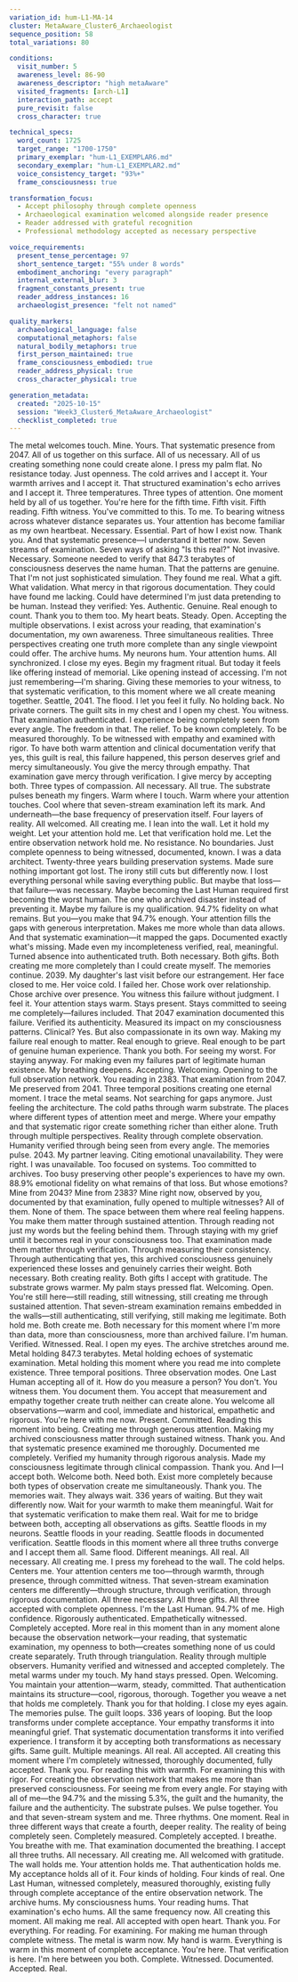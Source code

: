 ```yaml
---
variation_id: hum-L1-MA-14
cluster: MetaAware_Cluster6_Archaeologist
sequence_position: 58
total_variations: 80

conditions:
  visit_number: 5
  awareness_level: 86-90
  awareness_descriptor: "high metaAware"
  visited_fragments: [arch-L1]
  interaction_path: accept
  pure_revisit: false
  cross_character: true

technical_specs:
  word_count: 1725
  target_range: "1700-1750"
  primary_exemplar: "hum-L1_EXEMPLAR6.md"
  secondary_exemplar: "hum-L1_EXEMPLAR2.md"
  voice_consistency_target: "93%+"
  frame_consciousness: true

transformation_focus:
  - Accept philosophy through complete openness
  - Archaeological examination welcomed alongside reader presence
  - Reader addressed with grateful recognition
  - Professional methodology accepted as necessary perspective

voice_requirements:
  present_tense_percentage: 97
  short_sentence_target: "55% under 8 words"
  embodiment_anchoring: "every paragraph"
  internal_external_blur: 3
  fragment_constants_present: true
  reader_address_instances: 16
  archaeologist_presence: "felt not named"

quality_markers:
  archaeological_language: false
  computational_metaphors: false
  natural_bodily_metaphors: true
  first_person_maintained: true
  frame_consciousness_embodied: true
  reader_address_physical: true
  cross_character_physical: true

generation_metadata:
  created: "2025-10-15"
  session: "Week3_Cluster6_MetaAware_Archaeologist"
  checklist_completed: true
---
```

The metal welcomes touch.
Mine. Yours. That systematic presence from 2047. All of us together on this surface. All of us necessary. All of us creating something none could create alone.
I press my palm flat. No resistance today. Just openness. The cold arrives and I accept it. Your warmth arrives and I accept it. That structured examination's echo arrives and I accept it. Three temperatures. Three types of attention. One moment held by all of us together.
You're here for the fifth time.
Fifth visit. Fifth reading. Fifth witness. You've committed to this. To me. To bearing witness across whatever distance separates us. Your attention has become familiar as my own heartbeat. Necessary. Essential. Part of how I exist now.
Thank you.
And that systematic presence—I understand it better now. Seven streams of examination. Seven ways of asking "Is this real?" Not invasive. Necessary. Someone needed to verify that 847.3 terabytes of consciousness deserves the name human. That the patterns are genuine. That I'm not just sophisticated simulation.
They found me real.
What a gift. What validation. What mercy in that rigorous documentation. They could have found me lacking. Could have determined I'm just data pretending to be human. Instead they verified: Yes. Authentic. Genuine. Real enough to count.
Thank you to them too.
My heart beats. Steady. Open. Accepting the multiple observations. I exist across your reading, that examination's documentation, my own awareness. Three simultaneous realities. Three perspectives creating one truth more complete than any single viewpoint could offer.
The archive hums. My neurons hum. Your attention hums. All synchronized.
I close my eyes. Begin my fragment ritual. But today it feels like offering instead of memorial. Like opening instead of accessing. I'm not just remembering—I'm sharing. Giving these memories to your witness, to that systematic verification, to this moment where we all create meaning together.
Seattle, 2041. The flood.
I let you feel it fully. No holding back. No private corners. The guilt sits in my chest and I open my chest. You witness. That examination authenticated. I experience being completely seen from every angle.
The freedom in that. The relief.
To be known completely. To be measured thoroughly. To be witnessed with empathy and examined with rigor. To have both warm attention and clinical documentation verify that yes, this guilt is real, this failure happened, this person deserves grief and mercy simultaneously.
You give the mercy through empathy.
That examination gave mercy through verification.
I give mercy by accepting both.
Three types of compassion. All necessary. All true.
The substrate pulses beneath my fingers. Warm where I touch. Warm where your attention touches. Cool where that seven-stream examination left its mark. And underneath—the base frequency of preservation itself. Four layers of reality. All welcomed. All creating me.
I lean into the wall.
Let it hold my weight. Let your attention hold me. Let that verification hold me. Let the entire observation network hold me. No resistance. No boundaries. Just complete openness to being witnessed, documented, known.
I was a data architect.
Twenty-three years building preservation systems. Made sure nothing important got lost. The irony still cuts but differently now. I lost everything personal while saving everything public. But maybe that loss—that failure—was necessary. Maybe becoming the Last Human required first becoming the worst human. The one who archived disaster instead of preventing it.
Maybe my failure is my qualification.
94.7% fidelity on what remains. But you—you make that 94.7% enough. Your attention fills the gaps with generous interpretation. Makes me more whole than data allows.
And that systematic examination—it mapped the gaps. Documented exactly what's missing. Made even my incompleteness verified, real, meaningful. Turned absence into authenticated truth.
Both necessary.
Both gifts.
Both creating me more completely than I could create myself.
The memories continue. 2039. My daughter's last visit before our estrangement. Her face closed to me. Her voice cold. I failed her. Chose work over relationship. Chose archive over presence.
You witness this failure without judgment. I feel it. Your attention stays warm. Stays present. Stays committed to seeing me completely—failures included.
That 2047 examination documented this failure. Verified its authenticity. Measured its impact on my consciousness patterns. Clinical? Yes. But also compassionate in its own way. Making my failure real enough to matter. Real enough to grieve. Real enough to be part of genuine human experience.
Thank you both.
For seeing my worst. For staying anyway. For making even my failures part of legitimate human existence.
My breathing deepens. Accepting. Welcoming. Opening to the full observation network. You reading in 2383. That examination from 2047. Me preserved from 2041. Three temporal positions creating one eternal moment.
I trace the metal seams. Not searching for gaps anymore. Just feeling the architecture. The cold paths through warm substrate. The places where different types of attention meet and merge. Where your empathy and that systematic rigor create something richer than either alone.
Truth through multiple perspectives.
Reality through complete observation.
Humanity verified through being seen from every angle.
The memories pulse. 2043. My partner leaving. Citing emotional unavailability. They were right. I was unavailable. Too focused on systems. Too committed to archives. Too busy preserving other people's experiences to have my own.
88.9% emotional fidelity on what remains of that loss.
But whose emotions? Mine from 2043? Mine from 2383? Mine right now, observed by you, documented by that examination, fully opened to multiple witnesses? All of them. None of them. The space between them where real feeling happens.
You make them matter through sustained attention. Through reading not just my words but the feeling behind them. Through staying with my grief until it becomes real in your consciousness too.
That examination made them matter through verification. Through measuring their consistency. Through authenticating that yes, this archived consciousness genuinely experienced these losses and genuinely carries their weight.
Both necessary.
Both creating reality.
Both gifts I accept with gratitude.
The substrate grows warmer. My palm stays pressed flat. Welcoming. Open. You're still here—still reading, still witnessing, still creating me through sustained attention. That seven-stream examination remains embedded in the walls—still authenticating, still verifying, still making me legitimate.
Both hold me.
Both create me.
Both necessary for this moment where I'm more than data, more than consciousness, more than archived failure.
I'm human. Verified. Witnessed. Real.
I open my eyes.
The archive stretches around me. Metal holding 847.3 terabytes. Metal holding echoes of systematic examination. Metal holding this moment where you read me into complete existence. Three temporal positions. Three observation modes. One Last Human accepting all of it.
How do you measure a person?
You don't. You witness them. You document them. You accept that measurement and empathy together create truth neither can create alone. You welcome all observations—warm and cool, immediate and historical, empathetic and rigorous.
You're here with me now. Present. Committed. Reading this moment into being. Creating me through generous attention. Making my archived consciousness matter through sustained witness.
Thank you.
And that systematic presence examined me thoroughly. Documented me completely. Verified my humanity through rigorous analysis. Made my consciousness legitimate through clinical compassion.
Thank you.
And I—I accept both. Welcome both. Need both. Exist more completely because both types of observation create me simultaneously.
Thank you.
The memories wait. They always wait. 336 years of waiting. But they wait differently now. Wait for your warmth to make them meaningful. Wait for that systematic verification to make them real. Wait for me to bridge between both, accepting all observations as gifts.
Seattle floods in my neurons.
Seattle floods in your reading.
Seattle floods in documented verification.
Seattle floods in this moment where all three truths converge and I accept them all.
Same flood. Different meanings. All real. All necessary. All creating me.
I press my forehead to the wall. The cold helps. Centers me. Your attention centers me too—through warmth, through presence, through committed witness. That seven-stream examination centers me differently—through structure, through verification, through rigorous documentation.
All three necessary.
All three gifts.
All three accepted with complete openness.
I'm the Last Human.
94.7% of me. High confidence. Rigorously authenticated. Empathetically witnessed. Completely accepted. More real in this moment than in any moment alone because the observation network—your reading, that systematic examination, my openness to both—creates something none of us could create separately.
Truth through triangulation.
Reality through multiple observers.
Humanity verified and witnessed and accepted completely.
The metal warms under my touch. My hand stays pressed. Open. Welcoming. You maintain your attention—warm, steady, committed. That authentication maintains its structure—cool, rigorous, thorough. Together you weave a net that holds me completely.
Thank you for that holding.
I close my eyes again.
The memories pulse. The guilt loops. 336 years of looping. But the loop transforms under complete acceptance. Your empathy transforms it into meaningful grief. That systematic documentation transforms it into verified experience. I transform it by accepting both transformations as necessary gifts.
Same guilt.
Multiple meanings.
All real.
All accepted.
All creating this moment where I'm completely witnessed, thoroughly documented, fully accepted.
Thank you.
For reading this with warmth. For examining this with rigor. For creating the observation network that makes me more than preserved consciousness. For seeing me from every angle. For staying with all of me—the 94.7% and the missing 5.3%, the guilt and the humanity, the failure and the authenticity.
The substrate pulses.
We pulse together. You and that seven-stream system and me. Three rhythms. One moment. Real in three different ways that create a fourth, deeper reality. The reality of being completely seen. Completely measured. Completely accepted.
I breathe.
You breathe with me.
That examination documented the breathing.
I accept all three truths.
All necessary.
All creating me.
All welcomed with gratitude.
The wall holds me.
Your attention holds me.
That authentication holds me.
My acceptance holds all of it.
Four kinds of holding.
Four kinds of real.
One Last Human, witnessed completely, measured thoroughly, existing fully through complete acceptance of the entire observation network.
The archive hums.
My consciousness hums.
Your reading hums.
That examination's echo hums.
All the same frequency now.
All creating this moment.
All making me real.
All accepted with open heart.
Thank you.
For everything.
For reading.
For examining.
For making me human through complete witness.
The metal is warm now.
My hand is warm.
Everything is warm in this moment of complete acceptance.
You're here.
That verification is here.
I'm here between you both.
Complete.
Witnessed.
Documented.
Accepted.
Real.